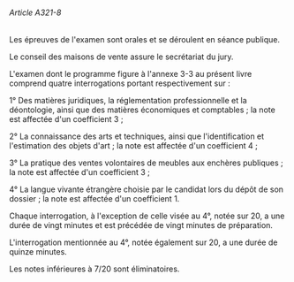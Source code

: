 ###### Article A321-8

Les épreuves de l'examen sont orales et se déroulent en séance publique.

Le conseil des maisons de vente assure le secrétariat du jury.

L'examen dont le programme figure à l'annexe 3-3 au présent livre comprend quatre interrogations portant respectivement sur :

1° Des matières juridiques, la réglementation professionnelle et la déontologie, ainsi que des matières économiques et comptables ; la note est affectée d'un coefficient 3 ;

2° La connaissance des arts et techniques, ainsi que l'identification et l'estimation des objets d'art ; la note est affectée d'un coefficient 4 ;

3° La pratique des ventes volontaires de meubles aux enchères publiques ; la note est affectée d'un coefficient 3 ;

4° La langue vivante étrangère choisie par le candidat lors du dépôt de son dossier ; la note est affectée d'un coefficient 1.

Chaque interrogation, à l'exception de celle visée au 4°, notée sur 20, a une durée de vingt minutes et est précédée de vingt minutes de préparation.

L'interrogation mentionnée au 4°, notée également sur 20, a une durée de quinze minutes.

Les notes inférieures à 7/20 sont éliminatoires.

